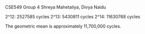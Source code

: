 CSE549 Group 4
Shreya Mahetaliya, Divya Naidu

2^12: 2527585 cycles
2^13: 5430811 cycles
2^14: 11630768 cycles

The geometric mean is approximately 11,700,000 cycles.
